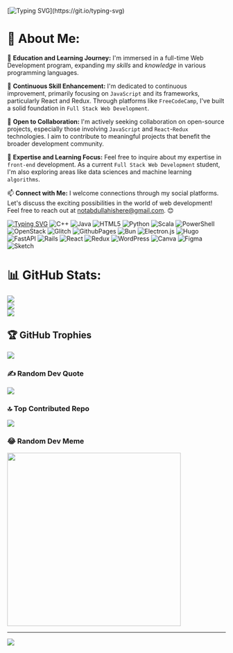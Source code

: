 [![Typing SVG](https://readme-typing-svg.demolab.com?font=Fira+Code&weight=500&pause=3832&color=00FF00&width=435&lines=Hello!+I+am+Abdullah+Najeeb!)](https://git.io/typing-svg)

# 💫 About Me:
🔭 **Education and Learning Journey:**
I'm immersed in a full-time Web Development program, expanding my *skills* and *knowledge* in various programming languages.

🌱 **Continuous Skill Enhancement:**
I'm dedicated to continuous improvement, primarily focusing on `JavaScript` and its frameworks, particularly React and Redux. Through platforms like `FreeCodeCamp`, I've built a solid foundation in `Full Stack Web Development`.

👯 **Open to Collaboration:**
I'm actively seeking collaboration on open-source projects, especially those involving `JavaScript` and `React`-`Redux` technologies. I aim to contribute to meaningful projects that benefit the broader development community.

💬 **Expertise and Learning Focus:**
Feel free to inquire about my expertise in `front-end` development. As a current `Full Stack Web Development` student, I'm also exploring areas like data sciences and machine learning `algorithms`.

📫 **Connect with Me:**
I welcome connections through my social platforms. Let's discuss the exciting possibilities in the world of web development! Feel free to reach out at notabdullahishere@gmail.com. 😊

 [![Typing SVG](https://readme-typing-svg.demolab.com?font=Fira&weight=500&pause=1032&color=00FF00&width=435&lines=Currently+Learning)](https://git.io/typing-svg)
![C++](https://img.shields.io/badge/c++-%2300599C.svg?style=for-the-badge&logo=c%2B%2B&logoColor=white) ![Java](https://img.shields.io/badge/java-%23ED8B00.svg?style=for-the-badge&logo=openjdk&logoColor=white) ![HTML5](https://img.shields.io/badge/html5-%23E34F26.svg?style=for-the-badge&logo=html5&logoColor=white) ![Python](https://img.shields.io/badge/python-3670A0?style=for-the-badge&logo=python&logoColor=ffdd54) ![Scala](https://img.shields.io/badge/scala-%23DC322F.svg?style=for-the-badge&logo=scala&logoColor=white) ![PowerShell](https://img.shields.io/badge/PowerShell-%235391FE.svg?style=for-the-badge&logo=powershell&logoColor=white) ![OpenStack](https://img.shields.io/badge/Openstack-%23f01742.svg?style=for-the-badge&logo=openstack&logoColor=white) ![Glitch](https://img.shields.io/badge/glitch-%233333FF.svg?style=for-the-badge&logo=glitch&logoColor=white) ![GithubPages](https://img.shields.io/badge/github%20pages-121013?style=for-the-badge&logo=github&logoColor=white) ![Bun](https://img.shields.io/badge/Bun-%23000000.svg?style=for-the-badge&logo=bun&logoColor=white) ![Electron.js](https://img.shields.io/badge/Electron-191970?style=for-the-badge&logo=Electron&logoColor=white) ![Hugo](https://img.shields.io/badge/Hugo-black.svg?style=for-the-badge&logo=Hugo) ![FastAPI](https://img.shields.io/badge/FastAPI-005571?style=for-the-badge&logo=fastapi) ![Rails](https://img.shields.io/badge/rails-%23CC0000.svg?style=for-the-badge&logo=ruby-on-rails&logoColor=white) ![React](https://img.shields.io/badge/react-%2320232a.svg?style=for-the-badge&logo=react&logoColor=%2361DAFB) ![Redux](https://img.shields.io/badge/redux-%23593d88.svg?style=for-the-badge&logo=redux&logoColor=white) ![WordPress](https://img.shields.io/badge/WordPress-%23117AC9.svg?style=for-the-badge&logo=WordPress&logoColor=white) ![Canva](https://img.shields.io/badge/Canva-%2300C4CC.svg?style=for-the-badge&logo=Canva&logoColor=white) ![Figma](https://img.shields.io/badge/figma-%23F24E1E.svg?style=for-the-badge&logo=figma&logoColor=white) ![Sketch](https://img.shields.io/badge/Sketch-FFB387?style=for-the-badge&logo=sketch&logoColor=black)


# 📊 GitHub Stats:

![](https://github-readme-stats.vercel.app/api?username=AbdullahNajeebb&theme=dark&hide_border=false&include_all_commits=false&count_private=false)<br/>
![](https://github-readme-streak-stats.herokuapp.com/?user=AbdullahNajeebb&theme=dark&hide_border=false)<br/>
![](https://github-readme-stats.vercel.app/api/top-langs/?username=AbdullahNajeebb&theme=dark&hide_border=false&include_all_commits=false&count_private=false&layout=compact)


## 🏆 GitHub Trophies
![](https://github-profile-trophy.vercel.app/?username=AbdullahNajeeb&theme=radical&no-frame=false&no-bg=true&margin-w=4)

### ✍️ Random Dev Quote
![](https://quotes-github-readme.vercel.app/api?type=horizontal&theme=merko)

### 🔝 Top Contributed Repo
![](https://github-contributor-stats.vercel.app/api?username=AbdullahNajeeb&limit=5&theme=dark_dimmed&combine_all_yearly_contributions=true)

### 😂 Random Dev Meme
<img src='https://randommeme-five.vercel.app/' style="height: 400px;"/>

---
[![](https://visitcount.itsvg.in/api?id=AbdullahNajeeb&icon=0&color=0)](https://visitcount.itsvg.in)

<!-- Proudly created with GPRM ( https://gprm.itsvg.in ) -->

<!---
AbdullahNajeebb/AbdullahNajeebb is a ✨ `special` ✨ repository because its `README.md` (this file) appears on your GitHub profile.
You can click the Preview link to take a look at your changes.
--->

